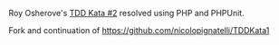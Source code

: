 Roy Osherove's [TDD Kata #2](http://osherove.com/tdd-kata-2/) resolved using PHP and PHPUnit.

Fork and continuation of https://github.com/nicolopignatelli/TDDKata1
